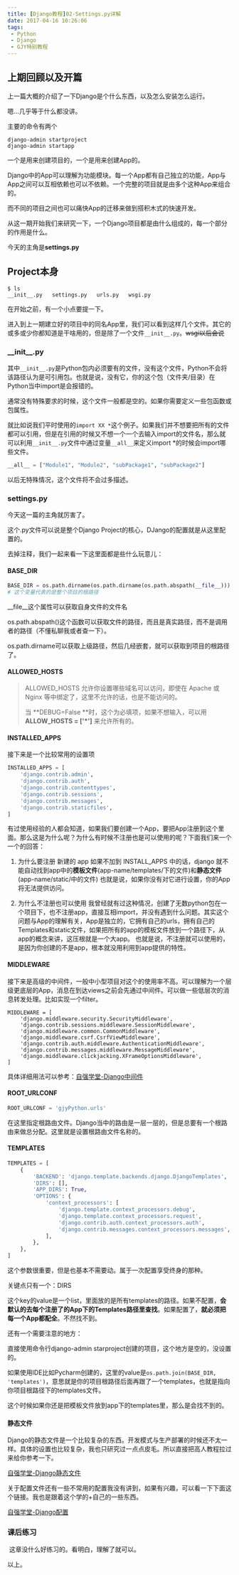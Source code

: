 ```yaml
---
title: [Django教程]02-Settings.py详解
date: 2017-04-16 10:26:06
tags: 
 - Python
 - Django
 - GJY特别教程
---
```


## 上期回顾以及开篇

上一篇大概的介绍了一下Django是个什么东西，以及怎么安装怎么运行。

嗯...几乎等于什么都没讲。

主要的命令有两个

```shell
django-admin startproject
django-admin startapp
```

一个是用来创建项目的，一个是用来创建App的。

Django中的App可以理解为功能模块。每一个App都有自己独立的功能，App与App之间可以互相依赖也可以不依赖。一个完整的项目就是由多个这种App来组合的。

而不同的项目之间也可以痛快App的迁移来做到搭积木式的快速开发。

从这一期开始我们来研究一下，一个Django项目都是由什么组成的，每一个部分的作用是什么。

今天的主角是**settings.py**

## Project本身

```shell
$ ls
__init__.py   settings.py   urls.py   wsgi.py
```

在开始之前，有一个小点要提一下。

进入到上一期建立好的项目中的同名App里，我们可以看到这样几个文件。其它的或多或少你都知道是干啥用的，但是除了一个文件`__init__.py`。~~wsgi以后会说~~

### \_\_init\_\_.py

其中`__init__.py`是Python包内必须要有的文件，没有这个文件，Python不会将该路径认为是可引用包。也就是说，没有它，你的这个包（文件夹/目录）在Python当中import是会报错的。

通常没有特殊要求的时候，这个文件一般都是空的。如果你需要定义一些包函数或包属性。

就比如说我们平时使用的`import XX *`这个例子。如果我们并不想要把所有的文件都可以引用，但是在引用的时候又不想一个一个去输入import的文件名，那么就可以利用`__init__.py`文件中通过变量`__all__`来定义import *的时候会import哪些文件。

```python
__all__ = ["Module1", "Module2", "subPackage1", "subPackage2"]
```

以后无特殊情况，这个文件将不会过多描述。

### settings.py

今天这一篇的主角就厉害了。

这个.py文件可以说是整个Django Project的核心，DJango的配置就是从这里配置的。

去掉注释，我们一起来看一下这里面都是些什么玩意儿：

####  BASE_DIR

```python
BASE_DIR = os.path.dirname(os.path.dirname(os.path.abspath(__file__)))
# 这个变量代表的是整个项目的根路径
```

\_\_file\_\_这个属性可以获取自身文件的文件名

os.path.abspath()这个函数可以获取文件的路径，而且是真实路径，而不是调用者的路径（不懂私聊我或者查一下）。

os.path.dirname可以获取上级路径，然后几经嵌套，就可以获取到项目的根路径了。

#### ALLOWED_HOSTS

> ALLOWED_HOSTS 允许你设置哪些域名可以访问，即使在 Apache 或 Nginx 等中绑定了，这里不允许的话，也是不能访问的。
>
> 当 **DEBUG=False **时，这个为必填项，如果不想输入，可以用 **ALLOW_HOSTS = ['\*']** 来允许所有的。

####  INSTALLED_APPS

接下来是一个比较常用的设置项

```python
INSTALLED_APPS = [
    'django.contrib.admin',
    'django.contrib.auth',
    'django.contrib.contenttypes',
    'django.contrib.sessions',
    'django.contrib.messages',
    'django.contrib.staticfiles',
]
```

有过使用经验的人都会知道，如果我们要创建一个App，要把App注册到这个里面。那么这是为什么呢？为什么有时候不注册也是可以使用的呢？下面我们来一个一个的回答：

1. 为什么要注册
   新建的 app 如果不加到 INSTALL_APPS 中的话，django 就不能自动找到app中的**模板文件**(app-name/templates/下的文件)和**静态文件**(app-name/static/中的文件)
   也就是说，如果你没有对它进行设置，你的App将无法提供访问。

2. 为什么不注册也可以使用
   我曾经就有过这种情况，创建了无数python包在一个项目下，也不注册app，直接互相import，并没有遇到什么问题。其实这个问题与App的理解有关，App是独立的，它拥有自己的urls，拥有自己的Templates和static文件，如果把所有的app的模板文件放到一个路径下，从app的概念来讲，这压根就是一个大app。
   也就是说，不注册就可以使用的，是因为你创建的不是app，根本就没用利用到app提供的特性。


#### MIDDLEWARE

接下来是高级的中间件，一般中小型项目对这个的使用率不高。可以理解为一个层级更底层的App，消息在到达views之前会先通过中间件。可以做一些低层次的消息转发处理。比如实现一个filter。

```shell
MIDDLEWARE = [
    'django.middleware.security.SecurityMiddleware',
    'django.contrib.sessions.middleware.SessionMiddleware',
    'django.middleware.common.CommonMiddleware',
    'django.middleware.csrf.CsrfViewMiddleware',
    'django.contrib.auth.middleware.AuthenticationMiddleware',
    'django.contrib.messages.middleware.MessageMiddleware',
    'django.middleware.clickjacking.XFrameOptionsMiddleware',
]
```

具体详细用法可以参考：[自强学堂-Django中间件](http://www.ziqiangxuetang.com/django/django-middleware.html)

#### ROOT_URLCONF

```python
ROOT_URLCONF = 'gjyPython.urls'
```

在这里指定根路由文件。Django当中的路由是一层一层的，但是总要有一个根路由来做总分配。这里就是设置根路由文件名称的。

#### TEMPLATES

```python
TEMPLATES = [
    {
        'BACKEND': 'django.template.backends.django.DjangoTemplates',
        'DIRS': [],
        'APP_DIRS': True,
        'OPTIONS': {
            'context_processors': [
                'django.template.context_processors.debug',
                'django.template.context_processors.request',
                'django.contrib.auth.context_processors.auth',
                'django.contrib.messages.context_processors.messages',
            ],
        },
    },
]
```

这个参数很重要，但是也基本不需要动。属于一次配置享受终身的那种。

关键点只有一个：DIRS

这个key的value是一个list，里面放的是所有templates的路径。如果不配置，**会默认的去每个注册了的App下的Templates路径里查找**。如果配置了，**就必须把每一个App都配全**。不然找不到。

还有一个需要注意的地方：

直接使用命令行django-admin starproject创建的项目，这个地方是空的，没设置的。

如果使用IDE比如Pycharm创建的，这里的value是`os.path.join(BASE_DIR, 'templates')`，意思就是你的项目根路径后面再跟了一个templates，也就是指向你项目根路径下的templates文件。

这个时候如果你还是把模板文件放到app下的templates里，那么是会找不到的。



#### 静态文件

Django的静态文件是一个比较复杂的东西。开发模式与生产部署的时候还不太一样。具体的设置也比较复杂，我也只研究过一点点皮毛。所以直接把高人教程拉过来给你参考一下。

[自强学堂-Django静态文件](http://www.ziqiangxuetang.com/django/django-static-files.html)

关于配置文件还有一些不常用的配置我没有讲到，如果有兴趣，可以看一下下面这个链接。我也是跟着这个学的+自己的一些东西。

[自强学堂-Django配置](http://www.ziqiangxuetang.com/django/django-settings.html)



### 课后练习

​	这章没什么好练习的。看明白，理解了就可以。



以上。